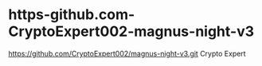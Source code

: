 # https-github.com-CryptoExpert002-magnus-night-v3
https://github.com/CryptoExpert002/magnus-night-v3.git Crypto Expert
